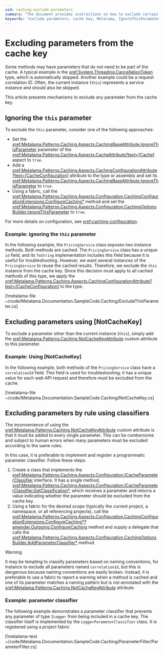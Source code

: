 ```yaml
---
uid: caching-exclude-parameters
summary: "The document provides instructions on how to exclude certain parameters from the cache key in Metalama's caching patterns, such as the 'this' parameter, parameters using the [NotCacheKey] attribute, and parameters by rule using classifiers."
keywords: "exclude parameters, cache key, Metalama, IgnoreThisParameter, NotCacheKeyAttribute, CachingConfigurationAttribute, ICacheParameterClassifier, ConfigureCaching, AddParameterClassifier"
---
```


# Excluding parameters from the cache key

Some methods may have parameters that do not need to be part of the cache. A typical example is the <xref:System.Threading.CancellationToken> type, which is automatically skipped. Another example could be a request correlation ID. Often, the current instance (`this`) represents a service instance and should also be skipped.

This article presents mechanisms to exclude any parameter from the cache key.

## Ignoring the `this` parameter

To exclude the `this` parameter, consider one of the following approaches:

* Set the <xref:Metalama.Patterns.Caching.Aspects.CachingBaseAttribute.IgnoreThisParameter> parameter of the <xref:Metalama.Patterns.Caching.Aspects.CacheAttribute?text=[Cache]> aspect to `true`.
* Add a <xref:Metalama.Patterns.Caching.Aspects.CachingConfigurationAttribute?text=[CacheConfiguration]> attribute to the type or assembly and set its <xref:Metalama.Patterns.Caching.Aspects.CachingBaseAttribute.IgnoreThisParameter> to `true`.
* Using a fabric, call the <xref:Metalama.Patterns.Caching.Aspects.Configuration.CachingConfigurationExtensions.ConfigureCaching*> method and set the <xref:Metalama.Patterns.Caching.Aspects.Configuration.CachingOptionsBuilder.IgnoreThisParameter> to `true`.

For more details on configuration, see <xref:caching-configuration>.

### Example: ignoring the `this` parameter

In the following example, the `PricingService` class exposes two instance methods. Both methods are cached. The `PricingService` class has a unique `id` field, and its `ToString` implementation includes this field because it is useful for troubleshooting. However, we want several instances of the `PricingService` to reuse the cached results. Therefore, we exclude the `this` instance from the cache key. Since this decision must apply to all cached methods of this type, we apply the <xref:Metalama.Patterns.Caching.Aspects.CachingConfigurationAttribute?text=[CacheConfiguration]> to the type.

[!metalama-file ~/code/Metalama.Documentation.SampleCode.Caching/ExcludeThisParameter.cs]

## Excluding parameters using [NotCacheKey]

To exclude a parameter other than the current instance (`this`), simply add the <xref:Metalama.Patterns.Caching.NotCacheKeyAttribute> custom attribute to this parameter.

### Example: Using [NotCacheKey]

In the following example, both methods of the `PricingService` class have a `correlationId` field. This field is used for troubleshooting; it has a unique value for each web API request and therefore must be excluded from the cache.

[!metalama-file ~/code/Metalama.Documentation.SampleCode.Caching/NotCacheKey.cs]

## Excluding parameters by rule using classifiers
The inconvenience of using the <xref:Metalama.Patterns.Caching.NotCacheKeyAttribute> custom attribute is that it must be added to every single parameter. This can be cumbersome and subject to human errors when many parameters must be excluded according to the same rules.

In this case, it is preferable to implement and register a programmatic parameter classifier.  Follow these steps:

1. Create a class that implements the <xref:Metalama.Patterns.Caching.Aspects.Configuration.ICacheParameterClassifier> interface. It has a single method, <xref:Metalama.Patterns.Caching.Aspects.Configuration.ICacheParameterClassifier.GetClassification*>, which receives a parameter and returns a value indicating whether the parameter should be excluded from the cache key.
2. Using a fabric for the desired scope (typically the current project, a namespace, or all referencing projects), call the <xref:Metalama.Patterns.Caching.Aspects.Configuration.CachingConfigurationExtensions.ConfigureCaching*?amender.Outgoing.ConfigureCaching> method and supply a delegate that calls the <xref:Metalama.Patterns.Caching.Aspects.Configuration.CachingOptionsBuilder.AddParameterClassifier*> method.

> [!WARNING]
> It may be tempting to classify parameters based on naming conventions, for instance to exclude all parameters named `correlationId`, but this is dangerous because naming conventions are easily broken. Instead, it is preferable to use a fabric to report a warning when a method is cached and one of its parameter matches a naming pattern but is not annotated with the  <xref:Metalama.Patterns.Caching.NotCacheKeyAttribute> attribute.

### Example: parameter classifier

The following example demonstrates a parameter classifier that prevents any parameter of type `ILogger` from being included in a cache key. The classifier itself is implemented by the `LoggerParameterClassifier` class. It is registered using a project fabric.

[!metalama-test ~/code/Metalama.Documentation.SampleCode.Caching/ParameterFilter/ParameterFilter.cs]


